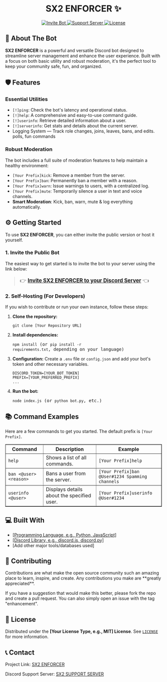 <!DOCTYPE html>
<html lang="en">
<head>
    <meta charset="UTF-8">
    <meta name="viewport" content="width=device-width, initial-scale=1.0">
</head>
<body>

  <h1 align="center">SX2 ENFORCER ✨</h1>
    <p align="center">
        <a href="https://discord.com/oauth2/authorize?client_id=1421081262176866304&permissions=8&integration_type=0&scope=bot">
            <img src="https://img.shields.io/badge/Invite%20Bot-Click%20Here-7289DA?style=for-the-badge&logo=discord" alt="Invite Bot">
        </a>
        <a href="https://discord.gg/7SMM6hgTMy">
            <img src="https://img.shields.io/badge/Support%20Server-Join-5865F2?style=for-the-badge&logo=discord" alt="Support Server">
        </a>
        <a href="https://github.com/SX2s/SX2-Enforcer/blob/main/LICENSE">
            <img src="https://img.shields.io/github/license/[YourGitHubUsername]/[YourRepositoryName]?style=for-the-badge" alt="License">
        </a>
    </p>

    
  <h2>🚀 About The Bot</h2>
    <p>
        <strong>SX2 ENFORCER</strong> is a powerful and versatile Discord bot designed to streamline server management and enhance the user experience. Built with a focus on both basic utility and robust moderation, it's the perfect tool to keep your community safe, fun, and organized.
    </p>


  <h2>🛡️ Features</h2>

  <h3>Essential Utilities</h3>
    <ul>
        <li><code>[!]ping</code>: Check the bot's latency and operational status.</li>
        <li><code>[!]help</code>: A comprehensive and easy-to-use command guide.</li>
        <li><code>[!]userinfo</code>: Retrieve detailed information about a user.</li>
        <li><code>[!]serverinfo</code>: Get stats and details about the current server.</li>
        <li>Logging System — Track role changes, joins, leaves, bans, and edits. polls, fun commands</li>
    </ul>

  <h3>Robust Moderation</h3>
    <p>The bot includes a full suite of moderation features to help maintain a healthy environment:</p>
    <ul>
        <li><code>[Your Prefix]kick</code>: Remove a member from the server.</li>
        <li><code>[Your Prefix]ban</code>: Permanently ban a member with a reason.</li>
        <li><code>[Your Prefix]warn</code>: Issue warnings to users, with a centralized log.</li>
        <li><code>[Your Prefix]mute</code>: Temporarily silence a user in text and voice channels.</li>
        <li><strong>Smart Moderation</strong>: Kick, ban, warn, mute & log everything automatically.</li>
    </ul>


  <h2>⚙️ Getting Started</h2>
    <p>To use <strong>SX2 ENFORCER</strong>, you can either invite the public version or host it yourself.</p>

  <h3>1. Invite the Public Bot</h3>
    <p>The easiest way to get started is to invite the bot to your server using the link below:</p>
    <blockquote style="font-size: 1.2em;">
        👉 <a href="https://discord.com/oauth2/authorize?client_id=1421081262176866304&permissions=8&integration_type=0&scope=bot"><strong>Invite SX2 ENFORCER to your Discord Server</strong></a> 👈
    </blockquote>

  <h3>2. Self-Hosting (For Developers)</h3>
    <p>If you wish to contribute or run your own instance, follow these steps:</p>
    <ol>
        <li><strong>Clone the repository:</strong>
            <pre><code>git clone [Your Repository URL]</code></pre>
        </li>
        <li><strong>Install dependencies:</strong>
            <pre><code>npm install</code> (or <code>pip install -r requirements.txt</code>, depending on your language)</code></pre>
        </li>
        <li><strong>Configuration:</strong> Create a <code>.env</code> file or <code>config.json</code> and add your bot's token and other necessary variables.
            <pre><code>DISCORD_TOKEN=[YOUR_BOT_TOKEN]
PREFIX=[YOUR_PREFERRED_PREFIX]
...</code></pre>
        </li>
        <li><strong>Run the bot:</strong>
            <pre><code>node index.js</code> (or <code>python bot.py</code>, etc.)</code></pre>
        </li>
    </ol>

   

  <h2>📚 Command Examples</h2>
    <p>Here are a few commands to get you started. The default prefix is <code>[Your Prefix]</code>.</p>

   <table border="1" style="border-collapse: collapse; width: 100%;">
        <thead>
            <tr>
                <th>Command</th>
                <th>Description</th>
                <th>Example</th>
            </tr>
        </thead>
        <tbody>
            <tr>
                <td><code>help</code></td>
                <td>Shows a list of all commands.</td>
                <td><code>[Your Prefix]help</code></td>
            </tr>
            <tr>
                <td><code>ban &lt;@user&gt; &lt;reason&gt;</code></td>
                <td>Bans a user from the server.</td>
                <td><code>[Your Prefix]ban @User#1234 Spamming channels</code></td>
            </tr>
            <tr>
                <td><code>userinfo &lt;@user&gt;</code></td>
                <td>Displays details about the specified user.</td>
                <td><code>[Your Prefix]userinfo @User#1234</code></td>
            </tr>
            </tbody>
    </table>

 

  <h2>💻 Built With</h2>
    <ul>
        <li><a href="">[Programming Language, e.g., Python, JavaScript]</a></li>
        <li><a href="[">[Discord Library, e.g., discord.js, discord.py]</a></li>
        <li>[Add other major tools/databases used]</li>
    </ul>

  <h2>🤝 Contributing</h2>
    <p>Contributions are what make the open source community such an amazing place to learn, inspire, and create. Any contributions you make are **greatly appreciated**.</p>
    <p>
        If you have a suggestion that would make this better, please fork the repo and create a pull request. You can also simply open an issue with the tag "enhancement".
    </p>



  <h2>📄 License</h2>
    <p>Distributed under the <strong>[Your License Type, e.g., MIT] License</strong>. See <code><a href="LICENSE">LICENSE</a></code> for more information.</p>

 

  <h2>📞 Contact</h2>
    <p>Project Link: <a href="https://github.com/SX2s/SX2-Enforcer">SX2 ENFORCER</a></p>
    <p>Discord Support Server: <a href="https://discord.gg/7SMM6hgTMy">SX2 SUPPORT SERVER</a></p>

</body>
</html>
